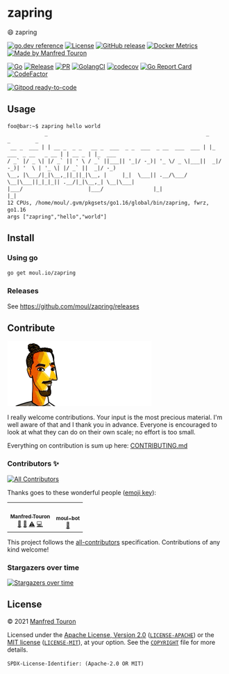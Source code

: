 # zapring

:smile: zapring

[![go.dev reference](https://img.shields.io/badge/go.dev-reference-007d9c?logo=go&logoColor=white)](https://pkg.go.dev/moul.io/zapring)
[![License](https://img.shields.io/badge/license-Apache--2.0%20%2F%20MIT-%2397ca00.svg)](https://github.com/moul/zapring/blob/master/COPYRIGHT)
[![GitHub release](https://img.shields.io/github/release/moul/zapring.svg)](https://github.com/moul/zapring/releases)
[![Docker Metrics](https://images.microbadger.com/badges/image/moul/zapring.svg)](https://microbadger.com/images/moul/zapring)
[![Made by Manfred Touron](https://img.shields.io/badge/made%20by-Manfred%20Touron-blue.svg?style=flat)](https://manfred.life/)

[![Go](https://github.com/moul/zapring/workflows/Go/badge.svg)](https://github.com/moul/zapring/actions?query=workflow%3AGo)
[![Release](https://github.com/moul/zapring/workflows/Release/badge.svg)](https://github.com/moul/zapring/actions?query=workflow%3ARelease)
[![PR](https://github.com/moul/zapring/workflows/PR/badge.svg)](https://github.com/moul/zapring/actions?query=workflow%3APR)
[![GolangCI](https://golangci.com/badges/github.com/moul/zapring.svg)](https://golangci.com/r/github.com/moul/zapring)
[![codecov](https://codecov.io/gh/moul/zapring/branch/master/graph/badge.svg)](https://codecov.io/gh/moul/zapring)
[![Go Report Card](https://goreportcard.com/badge/moul.io/zapring)](https://goreportcard.com/report/moul.io/zapring)
[![CodeFactor](https://www.codefactor.io/repository/github/moul/zapring/badge)](https://www.codefactor.io/repository/github/moul/zapring)

[![Gitpod ready-to-code](https://img.shields.io/badge/Gitpod-ready--to--code-blue?logo=gitpod)](https://gitpod.io/#https://github.com/moul/zapring)

## Usage

[embedmd]:# (.tmp/usage.txt console)
```console
foo@bar:~$ zapring hello world
            _                                                   _                      _        _
 __ _  ___ | | __ _  _ _   __ _  ___  _ _  ___  _ __  ___  ___ | |_  ___  _ __   _ __ | | __ _ | |_  ___
/ _` |/ _ \| |/ _` || ' \ / _` ||___|| '_|/ -_)| '_ \/ _ \|___||  _|/ -_)| '  \ | '_ \| |/ _` ||  _|/ -_)
\__, |\___/|_|\__,_||_||_|\__, |     |_|  \___|| .__/\___/      \__|\___||_|_|_|| .__/|_|\__,_| \__|\___|
|___/                     |___/                |_|                              |_|
12 CPUs, /home/moul/.gvm/pkgsets/go1.16/global/bin/zapring, fwrz, go1.16
args ["zapring","hello","world"]
```

## Install

### Using go

```sh
go get moul.io/zapring
```

### Releases

See https://github.com/moul/zapring/releases

## Contribute

![Contribute <3](https://raw.githubusercontent.com/moul/moul/master/contribute.gif)

I really welcome contributions.
Your input is the most precious material.
I'm well aware of that and I thank you in advance.
Everyone is encouraged to look at what they can do on their own scale;
no effort is too small.

Everything on contribution is sum up here: [CONTRIBUTING.md](./CONTRIBUTING.md)

### Contributors ✨

<!-- ALL-CONTRIBUTORS-BADGE:START - Do not remove or modify this section -->
[![All Contributors](https://img.shields.io/badge/all_contributors-2-orange.svg)](#contributors)
<!-- ALL-CONTRIBUTORS-BADGE:END -->

Thanks goes to these wonderful people ([emoji key](https://allcontributors.org/docs/en/emoji-key)):

<!-- ALL-CONTRIBUTORS-LIST:START - Do not remove or modify this section -->
<!-- prettier-ignore-start -->
<!-- markdownlint-disable -->
<table>
  <tr>
    <td align="center"><a href="http://manfred.life"><img src="https://avatars1.githubusercontent.com/u/94029?v=4" width="100px;" alt=""/><br /><sub><b>Manfred Touron</b></sub></a><br /><a href="#maintenance-moul" title="Maintenance">🚧</a> <a href="https://github.com/moul/zapring/commits?author=moul" title="Documentation">📖</a> <a href="https://github.com/moul/zapring/commits?author=moul" title="Tests">⚠️</a> <a href="https://github.com/moul/zapring/commits?author=moul" title="Code">💻</a></td>
    <td align="center"><a href="https://manfred.life/moul-bot"><img src="https://avatars1.githubusercontent.com/u/41326314?v=4" width="100px;" alt=""/><br /><sub><b>moul-bot</b></sub></a><br /><a href="#maintenance-moul-bot" title="Maintenance">🚧</a></td>
  </tr>
</table>

<!-- markdownlint-enable -->
<!-- prettier-ignore-end -->
<!-- ALL-CONTRIBUTORS-LIST:END -->

This project follows the [all-contributors](https://github.com/all-contributors/all-contributors)
specification. Contributions of any kind welcome!

### Stargazers over time

[![Stargazers over time](https://starchart.cc/moul/zapring.svg)](https://starchart.cc/moul/zapring)

## License

© 2021   [Manfred Touron](https://manfred.life)

Licensed under the [Apache License, Version 2.0](https://www.apache.org/licenses/LICENSE-2.0)
([`LICENSE-APACHE`](LICENSE-APACHE)) or the [MIT license](https://opensource.org/licenses/MIT)
([`LICENSE-MIT`](LICENSE-MIT)), at your option.
See the [`COPYRIGHT`](COPYRIGHT) file for more details.

`SPDX-License-Identifier: (Apache-2.0 OR MIT)`
